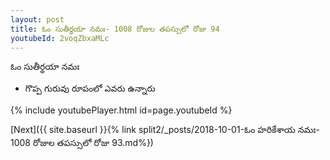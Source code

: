 ```yaml
---
layout: post
title: ఓం సుతీర్థయా నమః- 1008 రోజుల తపస్సులో రోజు 94
youtubeId: 2voqZbxaMLc
---
```

 
 
 ఓం సుతీర్థయా నమః  
 
 -  గొప్ప గురువు రూపంలో ఎవరు ఉన్నారు 
 
  
 
  
 
 
 
 
 
 


{% include youtubePlayer.html id=page.youtubeId %}
 
[Next]({{ site.baseurl }}{% link  split2/_posts/2018-10-01-ఓం హరికేశాయ నమః- 1008 రోజుల తపస్సులో రోజు 93.md%})
 
